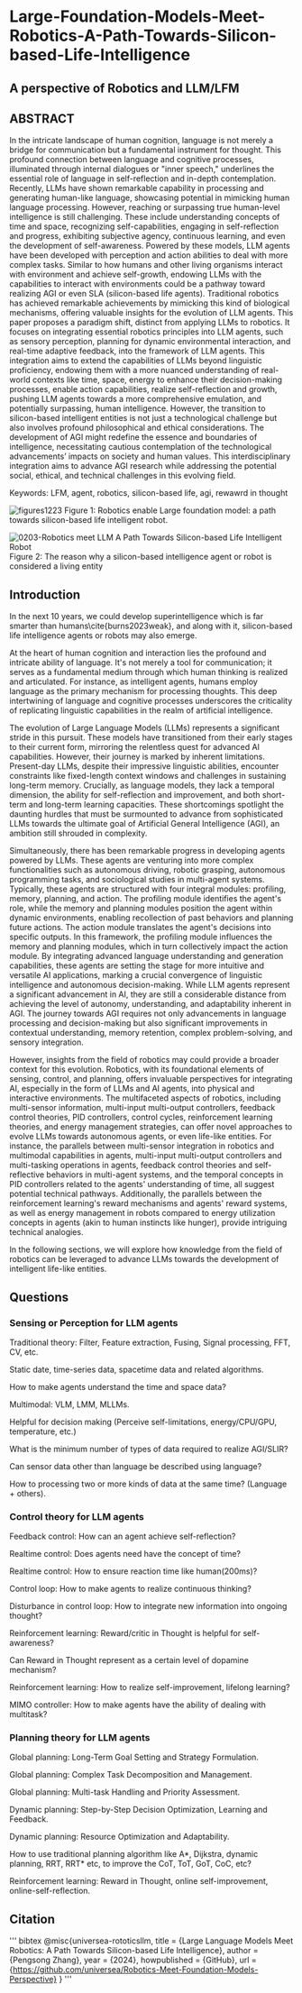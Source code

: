 # Large-Foundation-Models-Meet-Robotics-A-Path-Towards-Silicon-based-Life-Intelligence
## A perspective of Robotics and LLM/LFM


## ABSTRACT 

In the intricate landscape of human cognition, language is not merely a bridge for communication but a fundamental instrument for thought. This profound connection between language and cognitive processes, illuminated through internal dialogues or "inner speech," underlines the essential role of language in self-reflection and in-depth contemplation. Recently, LLMs have shown remarkable capability in processing and generating human-like language, showcasing potential in mimicking human language processing. However, reaching or surpassing true human-level intelligence is still challenging. These include understanding concepts of time and space, recognizing self-capabilities, engaging in self-reflection and progress, exhibiting subjective agency, continuous learning, and even the development of self-awareness. Powered by these models, LLM agents have been developed with perception and action abilities to deal with more complex tasks. Similar to how humans and other living organisms interact with environment and achieve self-growth, endowing LLMs with the capabilities to interact with environments could be a pathway toward realizing AGI or even SLA (silicon-based life agents). Traditional robotics has achieved remarkable achievements by mimicking this kind of biological mechanisms, offering valuable insights for the evolution of LLM agents. This paper proposes a paradigm shift, distinct from applying LLMs to robotics. It focuses on integrating essential robotics principles into LLM agents, such as sensory perception, planning for dynamic environmental interaction, and real-time adaptive feedback, into the framework of LLM agents. This integration aims to extend the capabilities of LLMs beyond linguistic proficiency, endowing them with a more nuanced understanding of real-world contexts like time, space, energy to enhance their decision-making processes, enable action capabilities, realize self-reflection and growth, pushing LLM agents towards a more comprehensive emulation, and potentially surpassing, human intelligence. However, the transition to silicon-based intelligent entities is not just a technological challenge but also involves profound philosophical and ethical considerations. The development of AGI might redefine the essence and boundaries of intelligence, necessitating cautious contemplation of the technological advancements’ impacts on society and human values. This interdisciplinary integration aims to advance AGI research while addressing the potential social, ethical, and technical challenges in this evolving field.

Keywords: LFM, agent, robotics, silicon-based life, agi, rewawrd in thought

![figures1223](https://github.com/universea/Robotics-Meet-Foundation-Models-Perspective/assets/13444641/0be4f76d-c422-4be4-a5df-08c1f1c5fb1f)
Figure 1: Robotics enable Large foundation model: a path towards silicon-based life intelligent robot.


![0203-Robotics meet LLM A Path Towards Silicon-based Life Intelligent Robot](https://github.com/universea/Robotics-Meet-Foundation-Models-Perspective/assets/13444641/2a4dba8c-6c66-4115-b051-80820c6c743b)
Figure 2: The reason why a silicon-based intelligence agent or robot is considered a living entity


## Introduction 

In the next 10 years, we could develop superintelligence which is far smarter than humans\cite{burns2023weak}, and along with it, silicon-based life intelligence agents or robots may also emerge. 

At the heart of human cognition and interaction lies the profound and intricate ability of language. It's not merely a tool for communication; it serves as a fundamental medium through which human thinking is realized and articulated. For instance, as intelligent agents, humans employ language as the primary mechanism for processing thoughts. This deep intertwining of language and cognitive processes underscores the criticality of replicating linguistic capabilities in the realm of artificial intelligence.

The evolution of Large Language Models (LLMs) represents a significant stride in this pursuit. These models have transitioned from their early stages to their current form, mirroring the relentless quest for advanced AI capabilities. However, their journey is marked by inherent limitations. Present-day LLMs, despite their impressive linguistic abilities, encounter constraints like fixed-length context windows and challenges in sustaining long-term memory. Crucially, as language models, they lack a temporal dimension, the ability for self-reflection and improvement, and both short-term and long-term learning capacities. These shortcomings spotlight the daunting hurdles that must be surmounted to advance from sophisticated LLMs towards the ultimate goal of Artificial General Intelligence (AGI), an ambition still shrouded in complexity.

Simultaneously, there has been remarkable progress in developing agents powered by LLMs. These agents are venturing into more complex functionalities such as autonomous driving, robotic grasping, autonomous programming tasks, and sociological studies in multi-agent systems. Typically, these agents are structured with four integral modules: profiling, memory, planning, and action. The profiling module identifies the agent's role, while the memory and planning modules position the agent within dynamic environments, enabling recollection of past behaviors and planning future actions. The action module translates the agent's decisions into specific outputs. In this framework, the profiling module influences the memory and planning modules, which in turn collectively impact the action module. By integrating advanced language understanding and generation capabilities, these agents are setting the stage for more intuitive and versatile AI applications, marking a crucial convergence of linguistic intelligence and autonomous decision-making. While LLM agents represent a significant advancement in AI, they are still a considerable distance from achieving the level of autonomy, understanding, and adaptability inherent in AGI. The journey towards AGI requires not only advancements in language processing and decision-making but also significant improvements in contextual understanding, memory retention, complex problem-solving, and sensory integration.

However, insights from the field of robotics may could provide a broader context for this evolution. Robotics, with its foundational elements of sensing, control, and planning, offers invaluable perspectives for integrating AI, especially in the form of LLMs and AI agents, into physical and interactive environments. The multifaceted aspects of robotics, including multi-sensor information, multi-input multi-output controllers, feedback control theories, PID controllers, control cycles, reinforcement learning theories, and energy management strategies, can offer novel approaches to evolve LLMs towards autonomous agents, or even life-like entities. For instance, the parallels between multi-sensor integration in robotics and multimodal capabilities in agents, multi-input multi-output controllers and multi-tasking operations in agents, feedback control theories and self-reflective behaviors in multi-agent systems, and the temporal concepts in PID controllers related to the agents' understanding of time, all suggest potential technical pathways. Additionally, the parallels between the reinforcement learning's reward mechanisms and agents' reward systems, as well as energy management in robots compared to energy utilization concepts in agents (akin to human instincts like hunger), provide intriguing technical analogies.

In the following sections, we will explore how knowledge from the field of robotics can be leveraged to advance LLMs towards the development of intelligent life-like entities.


## Questions

### Sensing or Perception for LLM agents

Traditional theory: Filter, Feature extraction, Fusing, Signal processing, FFT, CV, etc.

Static date, time-series data, spacetime data and related algorithms.

How to make agents understand the time and space data?

Multimodal: VLM, LMM, MLLMs.

Helpful for decision making (Perceive self-limitations, energy/CPU/GPU, temperature, etc.)

What is the minimum number of types of data required to realize AGI/SLIR?

Can sensor data other than language be described using language?

How to processing two or more kinds of data at the same time? (Language + others).


### Control theory for LLM agents

Feedback control: How can an agent achieve self-reflection?

Realtime control: Does agents need have the concept of time? 

Realtime control: How to ensure reaction time like human(200ms)?

Control loop: How to make agents to realize continuous thinking? 

Disturbance in control loop: How to integrate new information into ongoing thought? 

Reinforcement learning: Reward/critic in Thought is helpful for self-awareness?

Can Reward in Thought represent as a certain level of dopamine mechanism? 

Reinforcement learning: How to realize self-improvement, lifelong learning?

MIMO controller: How to make agents have the ability of dealing with multitask? 

### Planning theory for LLM agents

Global planning: Long-Term Goal Setting and Strategy Formulation.

Global planning: Complex Task Decomposition and Management.

Global planning: Multi-task Handling and Priority Assessment.

Dynamic planning: Step-by-Step Decision Optimization, Learning and Feedback.

Dynamic planning: Resource Optimization and Adaptability.

How to use traditional planning algorithm like A*, Dijkstra, dynamic planning, RRT, RRT* etc, to improve the CoT, ToT, GoT, CoC, etc?

Reinforcement learning: Reward in Thought, online self-improvement, online-self-reflection.


## Citation
'''
bibtex
@misc{universea-rototicsllm,
  title        = {Large Language Models Meet Robotics: A Path Towards Silicon-based Life Intelligence},
  author       = {Pengsong Zhang},
  year         = {2024},
  howpublished = {GitHub},
  url          = {https://github.com/universea/Robotics-Meet-Foundation-Models-Perspective}
}
'''
